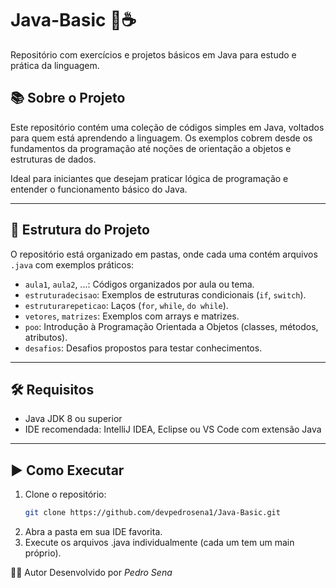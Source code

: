 # Java-Basic 🧠☕  
Repositório com exercícios e projetos básicos em Java para estudo e prática da linguagem.

## 📚 Sobre o Projeto

Este repositório contém uma coleção de códigos simples em Java, voltados para quem está aprendendo a linguagem. Os exemplos cobrem desde os fundamentos da programação até noções de orientação a objetos e estruturas de dados.

Ideal para iniciantes que desejam praticar lógica de programação e entender o funcionamento básico do Java.

---

## 📁 Estrutura do Projeto

O repositório está organizado em pastas, onde cada uma contém arquivos `.java` com exemplos práticos:

- `aula1`, `aula2`, ...: Códigos organizados por aula ou tema.
- `estruturadecisao`: Exemplos de estruturas condicionais (`if`, `switch`).
- `estruturarepeticao`: Laços (`for`, `while`, `do while`).
- `vetores`, `matrizes`: Exemplos com arrays e matrizes.
- `poo`: Introdução à Programação Orientada a Objetos (classes, métodos, atributos).
- `desafios`: Desafios propostos para testar conhecimentos.

---

## 🛠 Requisitos

- Java JDK 8 ou superior
- IDE recomendada: IntelliJ IDEA, Eclipse ou VS Code com extensão Java

---

## ▶️ Como Executar

1. Clone o repositório:
   ```bash
   git clone https://github.com/devpedrosena1/Java-Basic.git
   
2. Abra a pasta em sua IDE favorita.
3. Execute os arquivos .java individualmente (cada um tem um main próprio).

👨‍💻 Autor
Desenvolvido por *Pedro Sena*


